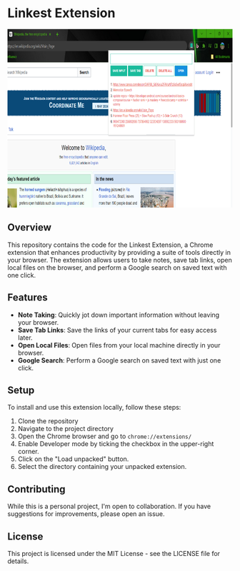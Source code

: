# Linkest Extension

<img height="400" src="Screenshot.png">

## Overview

This repository contains the code for the Linkest Extension, a Chrome extension that enhances productivity by providing a suite of tools directly in your browser. The extension allows users to take notes, save tab links, open local files on the browser, and perform a Google search on saved text with one click.

## Features

- **Note Taking**: Quickly jot down important information without leaving your browser.
- **Save Tab Links**: Save the links of your current tabs for easy access later.
- **Open Local Files**: Open files from your local machine directly in your browser.
- **Google Search**: Perform a Google search on saved text with just one click.

## Setup

To install and use this extension locally, follow these steps:

1. Clone the repository
2. Navigate to the project directory
3. Open the Chrome browser and go to `chrome://extensions/`
4. Enable Developer mode by ticking the checkbox in the upper-right corner.
5. Click on the "Load unpacked" button.
6. Select the directory containing your unpacked extension.

## Contributing

While this is a personal project, I'm open to collaboration. If you have suggestions for improvements, please open an issue.

## License

This project is licensed under the MIT License - see the LICENSE file for details.

<br>
